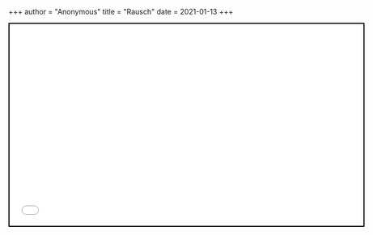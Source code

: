 +++
 author = "Anonymous"
 title = "Rausch"
 date = 2021-01-13
+++


 
 <iframe seamless src="/obsidian_port/nodes/Rausch.html" style="width:700px; height:400px; border: 2px solid black"></iframe>